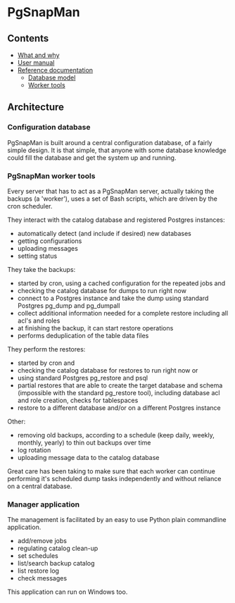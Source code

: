# PgSnapMan

## Contents

* [What and why](pgsnapman.md)
* [User manual](manual.md)
* [Reference documentation](reference.md)
  * [Database model](database-model.md)
  * [Worker tools](worker-tools.md)


## Architecture

### Configuration database
PgSnapMan is built around a central configuration database, of a fairly simple design. It is that simple, that anyone with some database knowledge could fill the database and get the system up and running.

### PgSnapMan worker tools
Every server that has to act as a PgSnapMan server, actually taking the backups (a 'worker'), uses a set of Bash scripts, which are driven by the cron scheduler.

They interact with the catalog database and registered Postgres instances:
* automatically detect (and include if desired) new databases
* getting configurations
* uploading messages
* setting status

They take the backups:
* started by cron, using a cached configuration for the repeated jobs and
* checking the catalog database for dumps to run right now
* connect to a Postgres instance and take the dump using standard Postgres pg_dump and pg_dumpall
* collect additional information needed for a complete restore including all acl's and roles
* at finishing the backup, it can start restore operations
* performs deduplication of the table data files

They perform the restores:
* started by cron and 
* checking the catalog database for restores to run right now or
* using standard Postgres pg_restore and psql
* partial restores that are able to create the target database and schema (impossible with the standard pg_restore tool), including database acl and role creation, checks for tablespaces
* restore to a different database and/or on a different Postgres instance

Other:
* removing old backups, according to a schedule (keep daily, weekly, monthly, yearly) to thin out backups over time
* log rotation
* uploading message data to the catalog database

Great care has been taking to make sure that each worker can continue performing it's scheduled dump tasks independently and without reliance on a central database.

### Manager application
The management is facilitated by an easy to use Python plain commandline application.
* add/remove jobs
* regulating catalog clean-up
* set schedules
* list/search backup catalog
* list restore log
* check messages

This application can run on Windows too.

